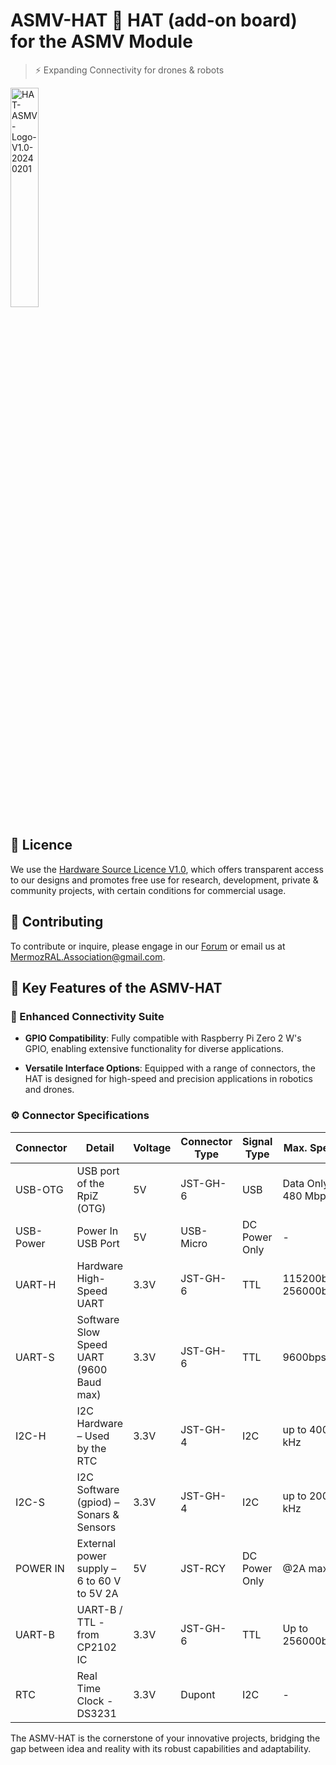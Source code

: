 # ASMV-HAT :tophat: HAT (add-on board) for the ASMV Module
> :zap: Expanding Connectivity for drones & robots

<img src="https://github.com/ASMV-Module-Project/ASMV-HAT/assets/24481026/ac358355-1894-456a-89cd-086071c7de7a" alt="HAT-ASMV-Logo-V1.0-20240201" width="30%"/>

## :page_with_curl: Licence
We use the [Hardware Source Licence V1.0](https://github.com/Hardware-Source-Licence/HSL-V1.0), which offers transparent access to our designs and promotes free use for research, development, private & community projects, with certain conditions for commercial usage.

## :raising_hand: Contributing
To contribute or inquire, please engage in our [Forum](https://github.com/orgs/ASMV-Module-Project/discussions) or email us at MermozRAL.Association@gmail.com.

## :robot: Key Features of the ASMV-HAT

### :electric_plug: Enhanced Connectivity Suite
- **GPIO Compatibility**: Fully compatible with Raspberry Pi Zero 2 W's GPIO, enabling extensive functionality for diverse applications.
  
- **Versatile Interface Options**: Equipped with a range of connectors, the HAT is designed for high-speed and precision applications in robotics and drones.

### :gear: Connector Specifications

| Connector   | Detail                                       | Voltage | Connector Type | Signal Type | Max. Speed           |
|-------------|----------------------------------------------|---------|----------------|---------------|--------------------|
| USB-OTG     | USB port of the RpiZ (OTG)                   | 5V      | JST-GH-6       | USB           | Data Only 480 Mbps |
| USB-Power   | Power In USB Port                            | 5V      | USB-Micro      | DC Power Only | -                  |
| UART-H      | Hardware High-Speed UART                     | 3.3V    | JST-GH-6       | TTL           | 115200bps, 256000bps |
| UART-S      | Software Slow Speed UART (9600 Baud max)     | 3.3V    | JST-GH-6       | TTL           | 9600bps            |
| I2C-H       | I2C Hardware – Used by the RTC               | 3.3V    | JST-GH-4       | I2C           | up to 400 kHz      |
| I2C-S       | I2C Software (gpiod) – Sonars & Sensors      | 3.3V    | JST-GH-4       | I2C           | up to 200 kHz      |
| POWER IN    | External power supply – 6 to 60 V to 5V 2A   | 5V      | JST-RCY        | DC Power Only | @2A max            |
| UART-B      | UART-B / TTL - from CP2102 IC                | 3.3V    | JST-GH-6       | TTL           | Up to 256000bps    |
| RTC         | Real Time Clock -  DS3231                    | 3.3V    | Dupont         | I2C           | -    |

The ASMV-HAT is the cornerstone of your innovative projects, bridging the gap between idea and reality with its robust capabilities and adaptability.






